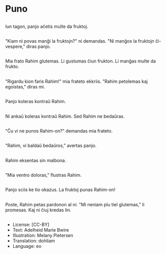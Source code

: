 # Puno

##
Iun tagon, panjo aĉetis multe da fruktoj.

##
"Kiam ni povas manĝi la fruktojn?" ni demandas. "Ni manĝos la fruktojn ĉi-vespere," diras panjo.

##
Mia frato Rahim glutemas. Li gustumas ĉiun frukton. Li manĝas multe da frukto.

##
"Rigardu kion faris Rahim!" mia frateto ekkriis. "Rahim petolemas kaj egoistas," diras mi.

##
Panjo koleras kontraŭ Rahim.

##
Ni ankaŭ koleras kontraŭ Rahim. Sed Rahim ne bedaŭras.

##
"Ĉu vi ne punos Rahim-on?" demandas mia frateto.

##
"Rahim, vi baldaŭ bedaŭros," avertas panjo.

##
Rahim eksentas sin malbona.

##
"Mia ventro doloras," flustras Rahim.

##
Panjo sciis ke tio okazus. La fruktoj punas Rahim-on!

##
Poste, Rahim petas pardonon al ni. "Mi neniam plu tiel glutemas," li promesas. Kaj ni ĉiuj kredas lin.

##
* License: [CC-BY]
* Text: Adelheid Marie Bwire
* Illustration: Melany Pietersen
* Translation: dohliam
* Language: eo
